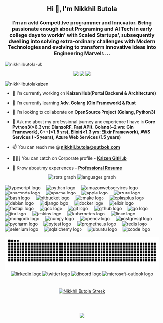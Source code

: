  
<h2 align="center">Hi 👋, I'm Nikkhil Butola</h2>
 
<h3 align="center">I’m an avid Competitive programmer and Innovator. Being passionate enough about Programing and AI Tech in early college days to workin' with Scaled Startups’, subsequently dwelling into solving extra-ordinary challenges with Modern Technologies and evolving to transform innovative ideas into Engineering Marvels ...</h3>
 
<p align="left"> <img src="https://komarev.com/ghpvc/?username=elnickkx&label=Profile%20views&color=0e75b6&style=flat" alt="nikkhilbutola-uk" /> </p>

<p align="center">
<a href="https://github.com/catppuccin/github-readme-streak-stats/stargazers"><img src="https://img.shields.io/github/stars/catppuccin/github-readme-streak-stats?colorA=363a4f&colorB=b7bdf8&style=for-the-badge"></a>
<a href="https://github.com/catppuccin/github-readme-streak-stats/issues"><img src="https://img.shields.io/github/issues/catppuccin/github-readme-streak-stats?colorA=363a4f&colorB=f5a97f&style=for-the-badge"></a>
<a href="https://github.com/catppuccin/github-readme-streak-stats/contributors"><img src="https://img.shields.io/github/contributors/catppuccin/github-readme-streak-stats?colorA=363a4f&colorB=a6da95&style=for-the-badge"></a>
</p>
 
 
<p align="left"> <a href="https://github.com/ryo-ma/github-profile-trophy"><img src="https://github-profile-trophy.vercel.app/?username=nikkhilbutolakaizen" alt="nikkhilbutolakaizen" /></a> </p>
 
- 🔭 I’m currently working on **Kaizen Hub(Portal Backend & Architecture)**
 
- 🌱 I’m currently learning **Adv. Golang (Gin Framework) & Rust**
 
- 👯 I’m looking to collaborate on **OpenSource Project (Golang, Python3)**
 
- 💬 Ask me about my professional journey and experience I have in **Core Python3(>6.3 yrs: DjangoRF, Fast API), Golang(~2 yrs: Gin Framework), C++(<1.5 yrs), Elixir(<1.3 yrs: Elixir Framework), AWS Services (~5 years), Azure Web Services (1.5 years)**
 
- 📫 You can reach me @ **nikkhil.butola@outlook.com**

- 👨🏼‍💻 You can catch on Corporate profile - **[Kaizen GitHub](https://github.com/NikkhilButolaKaizen/NikkhilButolaKaizen)**
  
- 📄 Know about my experiences - **[Professional Resume](https://drive.google.com/file/d/1C0x8okAvDx2sETr0aoktYkEQeqwooe4u/view?usp=sharing)**
 
<div align="center">
<img src="https://github-readme-stats.vercel.app/api?username=elnickkx&hide_title=false&hide_rank=false&show_icons=true&include_all_commits=true&count_private=true&disable_animations=false&theme=nightowl&locale=en&hide_border=true" height="150" alt="stats graph"  />
<img src="https://github-readme-stats.vercel.app/api/top-langs?username=elnickkx&locale=en&hide_title=false&layout=compact&card_width=320&langs_count=7&theme=nightowl&hide_border=false" height="150" alt="languages graph"  />
</div>
 
<br clear="both">


<div align="left">
<img src="https://cdn.jsdelivr.net/gh/devicons/devicon/icons/typescript/typescript-original.svg" height="30" alt="typescript logo"  />
<img width="12" />
<img src="https://cdn.jsdelivr.net/gh/devicons/devicon/icons/python/python-original.svg" height="30" alt="python logo"  />
<img width="12" />
<img src="https://cdn.jsdelivr.net/gh/devicons/devicon/icons/amazonwebservices/amazonwebservices-line-wordmark.svg" height="30" alt="amazonwebservices logo"  />
<img width="12" />
<img src="https://cdn.jsdelivr.net/gh/devicons/devicon/icons/anaconda/anaconda-original.svg" height="30" alt="anaconda logo"  />
<img width="12" />
<img src="https://cdn.jsdelivr.net/gh/devicons/devicon/icons/apache/apache-original.svg" height="30" alt="apache logo"  />
<img width="12" />
<img src="https://cdn.jsdelivr.net/gh/devicons/devicon/icons/apple/apple-original.svg" height="30" alt="apple logo"  />
<img width="12" />
<img src="https://cdn.jsdelivr.net/gh/devicons/devicon/icons/azure/azure-original.svg" height="30" alt="azure logo"  />
<img width="12" />
<img src="https://cdn.jsdelivr.net/gh/devicons/devicon/icons/bash/bash-original.svg" height="30" alt="bash logo"  />
<img width="12" />
<img src="https://cdn.jsdelivr.net/gh/devicons/devicon/icons/bitbucket/bitbucket-original.svg" height="30" alt="bitbucket logo"  />
<img width="12" />
<img src="https://cdn.jsdelivr.net/gh/devicons/devicon/icons/cmake/cmake-original.svg" height="30" alt="cmake logo"  />
<img width="12" />
<img src="https://cdn.jsdelivr.net/gh/devicons/devicon/icons/cplusplus/cplusplus-original.svg" height="30" alt="cplusplus logo"  />
<img width="12" />
<img src="https://cdn.jsdelivr.net/gh/devicons/devicon/icons/debian/debian-original.svg" height="30" alt="debian logo"  />
<img width="12" />
<img src="https://cdn.jsdelivr.net/gh/devicons/devicon/icons/django/django-plain.svg" height="30" alt="django logo"  />
<img width="12" />
<img src="https://cdn.jsdelivr.net/gh/devicons/devicon/icons/docker/docker-original.svg" height="30" alt="docker logo"  />
<img width="12" />
<img src="https://cdn.jsdelivr.net/gh/devicons/devicon/icons/elixir/elixir-original.svg" height="30" alt="elixir logo"  />
<img width="12" />
<img src="https://cdn.jsdelivr.net/gh/devicons/devicon/icons/fastapi/fastapi-original.svg" height="30" alt="fastapi logo"  />
<img width="12" />
<img src="https://cdn.jsdelivr.net/gh/devicons/devicon/icons/gcc/gcc-original.svg" height="30" alt="gcc logo"  />
<img width="12" />
<img src="https://cdn.jsdelivr.net/gh/devicons/devicon/icons/git/git-original.svg" height="30" alt="git logo"  />
<img width="12" />
<img src="https://cdn.jsdelivr.net/gh/devicons/devicon/icons/github/github-original.svg" height="30" alt="github logo"  />
<img width="12" />
<img src="https://cdn.jsdelivr.net/gh/devicons/devicon/icons/go/go-original.svg" height="30" alt="go logo"  />
<img width="12" />
<img src="https://cdn.jsdelivr.net/gh/devicons/devicon/icons/jira/jira-original.svg" height="30" alt="jira logo"  />
<img width="12" />
<img src="https://cdn.jsdelivr.net/gh/devicons/devicon/icons/jenkins/jenkins-line.svg" height="30" alt="jenkins logo"  />
<img width="12" />
<img src="https://cdn.jsdelivr.net/gh/devicons/devicon/icons/kubernetes/kubernetes-plain.svg" height="30" alt="kubernetes logo"  />
<img width="12" />
<img src="https://cdn.jsdelivr.net/gh/devicons/devicon/icons/linux/linux-original.svg" height="30" alt="linux logo"  />
<img width="12" />
<img src="https://cdn.jsdelivr.net/gh/devicons/devicon/icons/mongodb/mongodb-original.svg" height="30" alt="mongodb logo"  />
<img width="12" />
<img src="https://cdn.jsdelivr.net/gh/devicons/devicon/icons/numpy/numpy-original.svg" height="30" alt="numpy logo"  />
<img width="12" />
<img src="https://cdn.jsdelivr.net/gh/devicons/devicon/icons/opencv/opencv-original.svg" height="30" alt="opencv logo"  />
<img width="12" />
<img src="https://cdn.jsdelivr.net/gh/devicons/devicon/icons/postgresql/postgresql-original.svg" height="30" alt="postgresql logo"  />
<img width="12" />
<img src="https://cdn.jsdelivr.net/gh/devicons/devicon/icons/pycharm/pycharm-original.svg" height="30" alt="pycharm logo"  />
<img width="12" />
<img src="https://cdn.jsdelivr.net/gh/devicons/devicon/icons/pytest/pytest-original.svg" height="30" alt="pytest logo"  />
<img width="12" />
<img src="https://cdn.jsdelivr.net/gh/devicons/devicon/icons/prometheus/prometheus-original.svg" height="30" alt="prometheus logo"  />
<img width="12" />
<img src="https://cdn.jsdelivr.net/gh/devicons/devicon/icons/redis/redis-original.svg" height="30" alt="redis logo"  />
<img width="12" />
<img src="https://cdn.jsdelivr.net/gh/devicons/devicon/icons/selenium/selenium-original.svg" height="30" alt="selenium logo"  />
<img width="12" />
<img src="https://cdn.jsdelivr.net/gh/devicons/devicon/icons/sqlalchemy/sqlalchemy-original.svg" height="30" alt="sqlalchemy logo"  />
<img width="12" />
<img src="https://cdn.jsdelivr.net/gh/devicons/devicon/icons/ubuntu/ubuntu-plain.svg" height="30" alt="ubuntu logo"  />
<img width="12" />
<img src="https://cdn.jsdelivr.net/gh/devicons/devicon/icons/xcode/xcode-original.svg" height="30" alt="xcode logo"  />
</div>
 
<br clear="both">
 
<img src="https://raw.githubusercontent.com/elnickkx/elnickkx/output/snake.svg" alt="Snake animation" />
  
<div align="center">
<a href="https://www.linkedin.com/in/nikkhilbutola-uk" target="_blank">
<img src="https://raw.githubusercontent.com/maurodesouza/profile-readme-generator/master/src/assets/icons/social/linkedin/default.svg" width="52" height="40" alt="linkedin logo"  />
</a>
<img src="https://raw.githubusercontent.com/maurodesouza/profile-readme-generator/master/src/assets/icons/social/twitter/default.svg" width="52" height="40" alt="twitter logo"  />
<img src="https://raw.githubusercontent.com/maurodesouza/profile-readme-generator/master/src/assets/icons/social/discord/default.svg" width="52" height="40" alt="discord logo"  />
<img src="https://raw.githubusercontent.com/maurodesouza/profile-readme-generator/master/src/assets/icons/social/microsoft-outlook/default.svg" width="52" height="40" alt="microsoft-outlook logo"  />
</div>

<br clear="both">

###
<div align="center">
 <a href="https://git.io/streak-stats"><img src="https://streak-stats.demolab.com?user=elnickkx&theme=flag-india" alt="Nikkhil Butola Streak" /></a>
</div>

###

<br clear="both">

###
 
<div align="center">
<img src="https://profile-counter.glitch.me/elnickkx/count.svg?"  />
</div>
 
###
